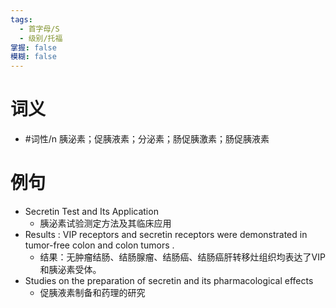 ```yaml
---
tags:
  - 首字母/S
  - 级别/托福
掌握: false
模糊: false
---
```

# 词义
- #词性/n  胰泌素；促胰液素；分泌素；肠促胰激素；肠促胰液素
# 例句
- Secretin Test and Its Application
	- 胰泌素试验测定方法及其临床应用
- Results : VIP receptors and secretin receptors were demonstrated in tumor-free colon and colon tumors .
	- 结果：无肿瘤结肠、结肠腺瘤、结肠癌、结肠癌肝转移灶组织均表达了VIP和胰泌素受体。
- Studies on the preparation of secretin and its pharmacological effects
	- 促胰液素制备和药理的研究
